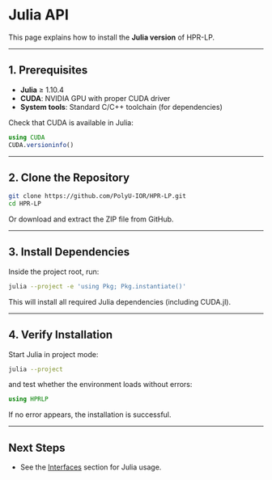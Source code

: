 # Julia API

This page explains how to install the **Julia version** of HPR-LP.

---

## 1. Prerequisites

- **Julia** ≥ 1.10.4  
- **CUDA**: NVIDIA GPU with proper CUDA driver  
- **System tools**: Standard C/C++ toolchain (for dependencies)

Check that CUDA is available in Julia:
```julia
using CUDA
CUDA.versioninfo()
```

---

## 2. Clone the Repository

```bash
git clone https://github.com/PolyU-IOR/HPR-LP.git
cd HPR-LP
```

Or download and extract the ZIP file from GitHub.

---

## 3. Install Dependencies

Inside the project root, run:
```bash
julia --project -e 'using Pkg; Pkg.instantiate()'
```

This will install all required Julia dependencies (including CUDA.jl).

---

## 4. Verify Installation

Start Julia in project mode:
```bash
julia --project
```

and test whether the environment loads without errors:
```julia
using HPRLP
```

If no error appears, the installation is successful.

---

## Next Steps

- See the [Interfaces](../Interfaces/index.md) section for Julia usage.
